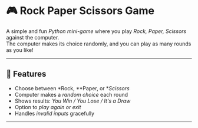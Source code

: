 # 🎮 Rock Paper Scissors Game

A simple and fun *Python mini-game* where you play *Rock, Paper, Scissors* against the computer.  
The computer makes its choice randomly, and you can play as many rounds as you like!

---

## 🧠 Features
- Choose between *Rock, **Paper, or **Scissors*
- Computer makes a *random choice* each round  
- Shows results: *You Win / You Lose / It's a Draw*
- Option to *play again or exit*
- Handles *invalid inputs* gracefully

---
